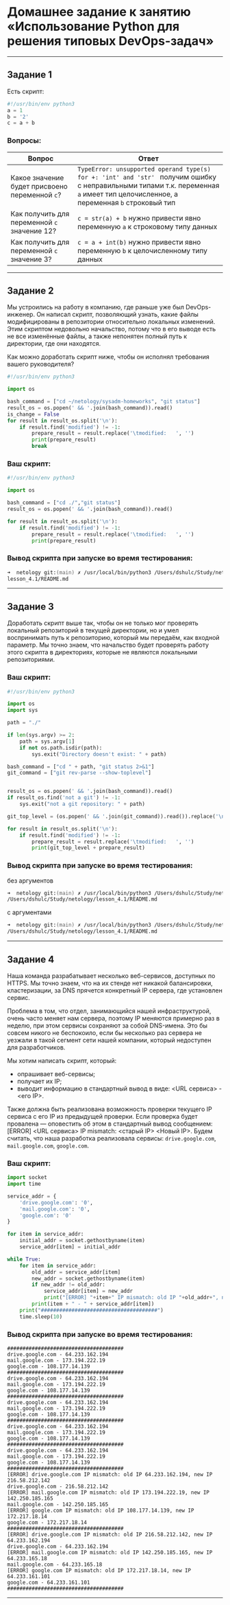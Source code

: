 # Домашнее задание к занятию «Использование Python для решения типовых DevOps-задач»

------

## Задание 1

Есть скрипт:

```python
#!/usr/bin/env python3
a = 1
b = '2'
c = a + b
```

### Вопросы:

| Вопрос  | Ответ |
| ------------- | ------------- |
| Какое значение будет присвоено переменной `c`?  | `TypeError: unsupported operand type(s) for +: 'int' and 'str' ` получим ошибку с неправильными типами т.к. переменная `a` имеет тип целочисленное, а переменная `b` строковый тип |
| Как получить для переменной `c` значение 12?  | `c = str(a) + b` нужно привести явно переменную `a` к строковому типу данных |
| Как получить для переменной `c` значение 3?  | `c = a + int(b)` нужно привести явно переменную `b` к целочисленному типу данных |

------

## Задание 2

Мы устроились на работу в компанию, где раньше уже был DevOps-инженер. Он написал скрипт, позволяющий узнать, какие файлы модифицированы в репозитории относительно локальных изменений. Этим скриптом недовольно начальство, потому что в его выводе есть не все изменённые файлы, а также непонятен полный путь к директории, где они находятся. 

Как можно доработать скрипт ниже, чтобы он исполнял требования вашего руководителя?

```python
#!/usr/bin/env python3

import os

bash_command = ["cd ~/netology/sysadm-homeworks", "git status"]
result_os = os.popen(' && '.join(bash_command)).read()
is_change = False
for result in result_os.split('\n'):
    if result.find('modified') != -1:
        prepare_result = result.replace('\tmodified:   ', '')
        print(prepare_result)
        break
```

### Ваш скрипт:

```python
#!/usr/bin/env python3

import os

bash_command = ["cd ./","git status"]
result_os = os.popen(' && '.join(bash_command)).read()

for result in result_os.split('\n'):
    if result.find('modified') != -1:
        prepare_result = result.replace('\tmodified:   ', '')
        print(prepare_result)
```

### Вывод скрипта при запуске во время тестирования:

```zsh
➜  netology git:(main) ✗ /usr/local/bin/python3 /Users/dshulc/Study/netology/lesson_4.1/main.py
lesson_4.1/README.md
```

------

## Задание 3

Доработать скрипт выше так, чтобы он не только мог проверять локальный репозиторий в текущей директории, но и умел воспринимать путь к репозиторию, который мы передаём, как входной параметр. Мы точно знаем, что начальство будет проверять работу этого скрипта в директориях, которые не являются локальными репозиториями.

### Ваш скрипт:

```python
#!/usr/bin/env python3

import os
import sys

path = "./"

if len(sys.argv) >= 2:
    path = sys.argv[1]
    if not os.path.isdir(path):
        sys.exit("Directory doesn't exist: " + path)

bash_command = ["cd " + path, "git status 2>&1"]
git_command = ["git rev-parse --show-toplevel"]


result_os = os.popen(' && '.join(bash_command)).read()
if result_os.find('not a git') != -1:
    sys.exit("not a git repository: " + path)

git_top_level = (os.popen(' && '.join(git_command)).read()).replace('\n', '/')

for result in result_os.split('\n'):
    if result.find('modified') != -1:
        prepare_result = result.replace('\tmodified:   ', '')
        print(git_top_level + prepare_result)

```

### Вывод скрипта при запуске во время тестирования:

без аргументов
```zsh
➜  netology git:(main) ✗ /usr/local/bin/python3 /Users/dshulc/Study/netology/lesson_4.1/main.py
/Users/dshulc/Study/netology/lesson_4.1/README.md
```

с аргументами
```zsh
➜  netology git:(main) ✗ /usr/local/bin/python3 /Users/dshulc/Study/netology/lesson_4.1/main.py /Users/dshulc/Study/netology/
/Users/dshulc/Study/netology/lesson_4.1/README.md
```
------

## Задание 4

Наша команда разрабатывает несколько веб-сервисов, доступных по HTTPS. Мы точно знаем, что на их стенде нет никакой балансировки, кластеризации, за DNS прячется конкретный IP сервера, где установлен сервис. 

Проблема в том, что отдел, занимающийся нашей инфраструктурой, очень часто меняет нам сервера, поэтому IP меняются примерно раз в неделю, при этом сервисы сохраняют за собой DNS-имена. Это бы совсем никого не беспокоило, если бы несколько раз сервера не уезжали в такой сегмент сети нашей компании, который недоступен для разработчиков. 

Мы хотим написать скрипт, который: 

- опрашивает веб-сервисы; 
- получает их IP; 
- выводит информацию в стандартный вывод в виде: <URL сервиса> - <его IP>. 

Также должна быть реализована возможность проверки текущего IP сервиса c его IP из предыдущей проверки. Если проверка будет провалена — оповестить об этом в стандартный вывод сообщением: [ERROR] <URL сервиса> IP mismatch: <старый IP> <Новый IP>. Будем считать, что наша разработка реализовала сервисы: `drive.google.com`, `mail.google.com`, `google.com`.

### Ваш скрипт:

```python
import socket
import time

service_addr = {
    'drive.google.com': '0',
    'mail.google.com': '0',
    'google.com': '0'
}

for item in service_addr:
    initial_addr = socket.gethostbyname(item)
    service_addr[item] = initial_addr

while True:
    for item in service_addr:
        old_addr = service_addr[item]
        new_addr = socket.gethostbyname(item)
        if new_addr != old_addr:
            service_addr[item] = new_addr
            print("[ERROR] "+item+" IP mismatch: old IP "+old_addr+", new IP "+new_addr)
        print(item + " - " + service_addr[item])
    print("######################################")
    time.sleep(10)
```

### Вывод скрипта при запуске во время тестирования:

```
######################################
drive.google.com - 64.233.162.194
mail.google.com - 173.194.222.19
google.com - 108.177.14.139
######################################
drive.google.com - 64.233.162.194
mail.google.com - 173.194.222.19
google.com - 108.177.14.139
######################################
drive.google.com - 64.233.162.194
mail.google.com - 173.194.222.19
google.com - 108.177.14.139
######################################
drive.google.com - 64.233.162.194
mail.google.com - 173.194.222.19
google.com - 108.177.14.139
######################################
drive.google.com - 64.233.162.194
mail.google.com - 173.194.222.19
google.com - 108.177.14.139
######################################
[ERROR] drive.google.com IP mismatch: old IP 64.233.162.194, new IP 216.58.212.142
drive.google.com - 216.58.212.142
[ERROR] mail.google.com IP mismatch: old IP 173.194.222.19, new IP 142.250.185.165
mail.google.com - 142.250.185.165
[ERROR] google.com IP mismatch: old IP 108.177.14.139, new IP 172.217.18.14
google.com - 172.217.18.14
######################################
[ERROR] drive.google.com IP mismatch: old IP 216.58.212.142, new IP 64.233.162.194
drive.google.com - 64.233.162.194
[ERROR] mail.google.com IP mismatch: old IP 142.250.185.165, new IP 64.233.165.18
mail.google.com - 64.233.165.18
[ERROR] google.com IP mismatch: old IP 172.217.18.14, new IP 64.233.161.101
google.com - 64.233.161.101
######################################
```

------
